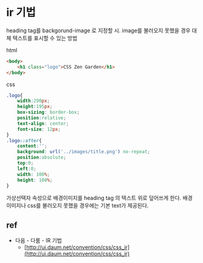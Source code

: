 # ir 기법

heading tag를 backgorund-image 로 지정할 시.
image를 불러오지 못했을 경우 대체 텍스트를 표시할 수 있는 방법

html
```html
<body>
    <h1 class="logo">CSS Zen Garden</h1>
</body>
```
css
```css
.logo{
    width:290px;
    height:195px;
    box-sizing: border-box;
    position:relative;
    text-align: center;
    font-size: 12px;
}
.logo::after{
    content:'';
    background: url('../images/title.png') no-repeat;
    position:absolute;
    top:0;
    left:0;
    width: 100%;
    height: 100%;
}
```
가상선택자 속성으로 배경이미지를 heading tag 의 텍스트 위로 덮어쓰게 한다.
배경이미지나 css를 불러오지 못했을 경우에는 기본 text가 제공된다.

## ref

- 다음 - 다룸 - IR 기법
    - [http://ui.daum.net/convention/css/css_ir](http://ui.daum.net/convention/css/css_ir)
